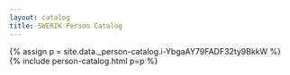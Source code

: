 ```yaml
---
layout: catalog
title: SWERIK Person Catalog
---
```

{% assign p = site.data._person-catalog.i-YbgaAY79FADF32ty9BkkW %}
{% include person-catalog.html p=p %}

